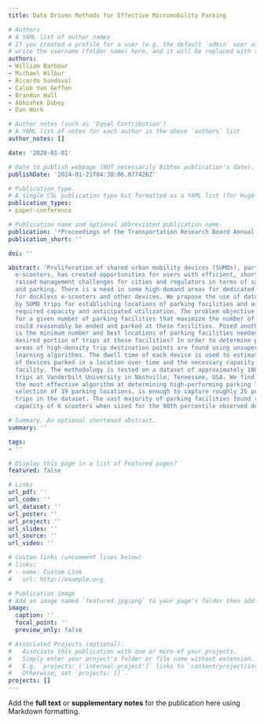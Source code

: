 ```yaml
---
title: Data Driven Methods for Effective Micromobility Parking

# Authors
# A YAML list of author names
# If you created a profile for a user (e.g. the default `admin` user at `content/authors/admin/`), 
# write the username (folder name) here, and it will be replaced with their full name and linked to their profile.
authors:
- William Barbour
- Michael Wilbur
- Ricardo Sandoval
- Caleb Van Geffen
- Brandon Hall
- Abhishek Dubey
- Dan Work

# Author notes (such as 'Equal Contribution')
# A YAML list of notes for each author in the above `authors` list
author_notes: []

date: '2020-01-01'

# Date to publish webpage (NOT necessarily Bibtex publication's date).
publishDate: '2024-01-21T04:30:06.077426Z'

# Publication type.
# A single CSL publication type but formatted as a YAML list (for Hugo requirements).
publication_types:
- paper-conference

# Publication name and optional abbreviated publication name.
publication: '*Proceedings of the Transportation Research Board Annual Meeting*'
publication_short: ''

doi: ''

abstract: 'Proliferation of shared urban mobility devices (SUMDs), particularly dockless
  e-scooters, has created opportunities for users with efficient, short trips, but
  raised management challenges for cities and regulators in terms of safety, infrastructure,
  and parking. There is a need in some high-demand areas for dedicated parking locations
  for dockless e-scooters and other devices. We propose the use of data generated
  by SUMD trips for establishing locations of parking facilities and assessing their
  required capacity and anticipated utilization. The problem objective is: find locations
  for a given number of parking facilities that maximize the number of trips that
  could reasonably be ended and parked at these facilities. Posed another way, what
  is the minimum number and best locations of parking facilities needed to cover a
  desired portion of trips at these facilities? In order to determine parking locations,
  areas of high-density trip destination points are found using unsupervised machine
  learning algorithms. The dwell time of each device is used to estimate the number
  of devices parked in a location over time and the necessary capacity of the parking
  facility. The methodology is tested on a dataset of approximately 100,000 e-scooter
  trips at Vanderbilt University in Nashville, Tennessee, USA. We find DBSCAN to be
  the most effective algorithm at determining high-performing parking locations. A
  selection of 19 parking locations, is enough to capture roughly 25 percent of all
  trips in the dataset. The vast majority of parking facilities found require a mean
  capacity of 6 scooters when sized for the 98th percentile observed demand.'

# Summary. An optional shortened abstract.
summary: ''

tags:
- ''

# Display this page in a list of Featured pages?
featured: false

# Links
url_pdf: ''
url_code: ''
url_dataset: ''
url_poster: ''
url_project: ''
url_slides: ''
url_source: ''
url_video: ''

# Custom links (uncomment lines below)
# links:
# - name: Custom Link
#   url: http://example.org

# Publication image
# Add an image named `featured.jpg/png` to your page's folder then add a caption below.
image:
  caption: ''
  focal_point: ''
  preview_only: false

# Associated Projects (optional).
#   Associate this publication with one or more of your projects.
#   Simply enter your project's folder or file name without extension.
#   E.g. `projects: ['internal-project']` links to `content/project/internal-project/index.md`.
#   Otherwise, set `projects: []`.
projects: []
---
```


Add the **full text** or **supplementary notes** for the publication here using Markdown formatting.
